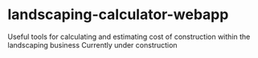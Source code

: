# landscaping-calculator-webapp
Useful tools for calculating and estimating cost of construction within the landscaping business
Currently under construction
